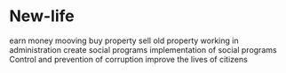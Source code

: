# New-life
earn money
mooving
buy property
sell old property
working in administration
create social programs
implementation of social programs
Control and prevention of corruption
improve the lives of citizens
